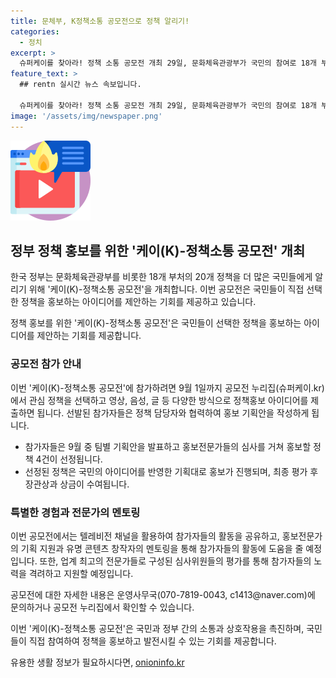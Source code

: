 ```yaml
---
title: 문체부, K정책소통 공모전으로 정책 알리기!
categories:
  - 정치
excerpt: >
  슈퍼케이를 찾아라! 정책 소통 공모전 개최 29일, 문화체육관광부가 국민의 참여로 18개 부처의 20개 정책을 홍보할 케이(K)정책소통 공모전을 개최한다고 밝혔다. 참가자는 정책을 선택하고 홍보 기획부터 실행까지 직접 수행하며, 최종 수상자에는 문체부 장관상과 상금이 수여될 예정이다. 뿐만 아니라 유명 콘텐츠 창작자의 멘토링과 텔레비전 채널의 방송으로 참가자들의 특별한 경험을 공유할 예정이다. 자세한 내용은 공모전 누리집에서 확인 가능하다. (전화 07078190043, 이메일 c1413@naver.com)
feature_text: >
  ## rentn 실시간 뉴스 속보입니다.

  슈퍼케이를 찾아라! 정책 소통 공모전 개최 29일, 문화체육관광부가 국민의 참여로 18개 부처의 20개 정책을 홍보할 케이(K)정책소통 공모전을 개최한다고 밝혔다. 참가자는 정책을 선택하고 홍보 기획부터 실행까지 직접 수행하며, 최종 수상자에는 문체부 장관상과 상금이 수여될 예정이다. 뿐만 아니라 유명 콘텐츠 창작자의 멘토링과 텔레비전 채널의 방송으로 참가자들의 특별한 경험을 공유할 예정이다. 자세한 내용은 공모전 누리집에서 확인 가능하다. (전화 07078190043, 이메일 c1413@naver.com)
image: '/assets/img/newspaper.png'
---
```


<p><img src="/assets/img/news.png" alt="rentncar 속보" /></p>

<h2 data-ke-size="size26">정부 정책 홍보를 위한 '케이(K)-정책소통 공모전' 개최</h2>

<p>한국 정부는 문화체육관광부를 비롯한 18개 부처의 20개 정책을 더 많은 국민들에게 알리기 위해 '케이(K)-정책소통 공모전'을 개최합니다. 이번 공모전은 국민들이 직접 선택한 정책을 홍보하는 아이디어를 제안하는 기회를 제공하고 있습니다.</p>

<p data-ke-size="size16">정책 홍보를 위한 '케이(K)-정책소통 공모전'은 국민들이 선택한 정책을 홍보하는 아이디어를 제안하는 기회를 제공합니다.</p>

<h3 data-ke-size="size24">공모전 참가 안내</h3>

<p>이번 '케이(K)-정책소통 공모전'에 참가하려면 9월 1일까지 공모전 누리집(슈퍼케이.kr)에서 관심 정책을 선택하고 영상, 음성, 글 등 다양한 방식으로 정책홍보 아이디어를 제출하면 됩니다. 선발된 참가자들은 정책 담당자와 협력하여 홍보 기획안을 작성하게 됩니다.</p>

<ul>
  <li>참가자들은 9월 중 팀별 기획안을 발표하고 홍보전문가들의 심사를 거쳐 홍보할 정책 4건이 선정됩니다.</li>
  <li>선정된 정책은 국민의 아이디어를 반영한 기획대로 홍보가 진행되며, 최종 평가 후 장관상과 상금이 수여됩니다.</li>
</ul>

<h3 data-ke-size="size24">특별한 경험과 전문가의 멘토링</h3>

<p>이번 공모전에서는 텔레비전 채널을 활용하여 참가자들의 활동을 공유하고, 홍보전문가의 기획 지원과 유명 콘텐츠 창작자의 멘토링을 통해 참가자들의 활동에 도움을 줄 예정입니다. 또한, 업계 최고의 전문가들로 구성된 심사위원들의 평가를 통해 참가자들의 노력을 격려하고 지원할 예정입니다.</p>

<p data-ke-size="size16">공모전에 대한 자세한 내용은 운영사무국(070-7819-0043, c1413@naver.com)에 문의하거나 공모전 누리집에서 확인할 수 있습니다.</p>

<p>이번 '케이(K)-정책소통 공모전'은 국민과 정부 간의 소통과 상호작용을 촉진하며, 국민들이 직접 참여하여 정책을 홍보하고 발전시킬 수 있는 기회를 제공합니다.</p>
유용한 생활 정보가 필요하시다면, <a href="https://onioninfo.kr" rel="dofollow">onioninfo.kr</a>


